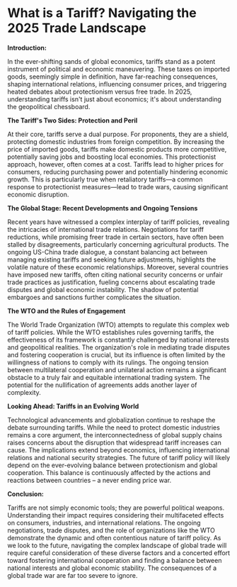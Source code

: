 # What is a Tariff? Navigating the 2025 Trade Landscape

**Introduction:**

In the ever-shifting sands of global economics, tariffs stand as a potent instrument of political and economic maneuvering.  These taxes on imported goods, seemingly simple in definition, have far-reaching consequences, shaping international relations, influencing consumer prices, and triggering heated debates about protectionism versus free trade.  In 2025, understanding tariffs isn't just about economics; it's about understanding the geopolitical chessboard.

**The Tariff's Two Sides: Protection and Peril**

At their core, tariffs serve a dual purpose.  For proponents, they are a shield, protecting domestic industries from foreign competition.  By increasing the price of imported goods, tariffs make domestic products more competitive, potentially saving jobs and boosting local economies. This protectionist approach, however, often comes at a cost. Tariffs lead to higher prices for consumers, reducing purchasing power and potentially hindering economic growth.  This is particularly true when retaliatory tariffs—a common response to protectionist measures—lead to trade wars, causing significant economic disruption.

**The Global Stage: Recent Developments and Ongoing Tensions**

Recent years have witnessed a complex interplay of tariff policies, revealing the intricacies of international trade relations.  Negotiations for tariff reductions, while promising freer trade in certain sectors, have often been stalled by disagreements, particularly concerning agricultural products.  The ongoing US-China trade dialogue, a constant balancing act between managing existing tariffs and seeking future adjustments, highlights the volatile nature of these economic relationships.  Moreover, several countries have imposed new tariffs, often citing national security concerns or unfair trade practices as justification, fueling concerns about escalating trade disputes and global economic instability.  The shadow of potential embargoes and sanctions further complicates the situation.

**The WTO and the Rules of Engagement**

The World Trade Organization (WTO) attempts to regulate this complex web of tariff policies.  While the WTO establishes rules governing tariffs, the effectiveness of its framework is constantly challenged by national interests and geopolitical realities. The organization's role in mediating trade disputes and fostering cooperation is crucial, but its influence is often limited by the willingness of nations to comply with its rulings.  The ongoing tension between multilateral cooperation and unilateral action remains a significant obstacle to a truly fair and equitable international trading system.  The potential for the nullification of agreements adds another layer of complexity.

**Looking Ahead: Tariffs in an Evolving World**

Technological advancements and globalization continue to reshape the debate surrounding tariffs. While the need to protect domestic industries remains a core argument, the interconnectedness of global supply chains raises concerns about the disruption that widespread tariff increases can cause.  The implications extend beyond economics, influencing international relations and national security strategies.  The future of tariff policy will likely depend on the ever-evolving balance between protectionism and global cooperation. This balance is continuously affected by the actions and reactions between countries – a never ending price war.

**Conclusion:**

Tariffs are not simply economic tools; they are powerful political weapons.  Understanding their impact requires considering their multifaceted effects on consumers, industries, and international relations.  The ongoing negotiations, trade disputes, and the role of organizations like the WTO demonstrate the dynamic and often contentious nature of tariff policy.  As we look to the future, navigating the complex landscape of global trade will require careful consideration of these diverse factors and a concerted effort toward fostering international cooperation and finding a balance between national interests and global economic stability.  The consequences of a global trade war are far too severe to ignore.